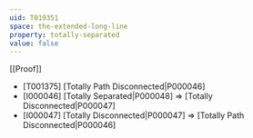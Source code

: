 ```yaml
---
uid: T019351
space: the-extended-long-line
property: totally-separated
value: false
---
```

[[Proof]]

* [T001375] [Totally Path Disconnected|P000046]
* [I000046] [Totally Separated|P000048] => [Totally Disconnected|P000047]
* [I000047] [Totally Disconnected|P000047] => [Totally Path Disconnected|P000046]

